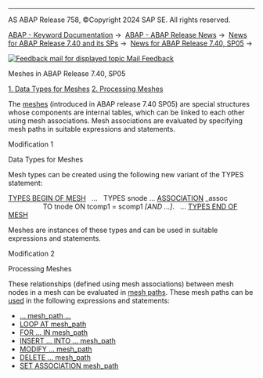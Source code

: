   

* * *

AS ABAP Release 758, ©Copyright 2024 SAP SE. All rights reserved.

[ABAP - Keyword Documentation](https://help.sap.com/doc/abapdocu_latest_index_htm/latest/en-US/abenabap.htm) →  [ABAP - ABAP Release News](https://help.sap.com/doc/abapdocu_latest_index_htm/latest/en-US/abennews.htm) →  [News for ABAP Release 7.40 and its SPs](https://help.sap.com/doc/abapdocu_latest_index_htm/latest/en-US/abennews-740.htm) →  [News for ABAP Release 7.40, SP05](https://help.sap.com/doc/abapdocu_latest_index_htm/latest/en-US/abennews-740_sp05.htm) → 

 [![](Mail.gif?object=Mail.gif "Feedback mail for displayed topic") Mail Feedback](mailto:f1_help@sap.com?subject=Feedback%20on%20ABAP%20Documentation&body=Document:%20Meshes%20in%20ABAP%20Release%207.40%2C%20SP05%2C%20ABENNEWS-740_SP05-MESH%2C%20758%0D%0A%0D%0AError:%0D%0A%0D%0A%0D%0A%0D%0ASuggestion%20for%20improvement:)

Meshes in ABAP Release 7.40, SP05

[1\. Data Types for Meshes](#!ABAP_MODIFICATION_1@1@)
[2\. Processing Meshes](#!ABAP_MODIFICATION_2@2@)

The [meshes](https://help.sap.com/doc/abapdocu_latest_index_htm/latest/en-US/abenabap_meshes.htm) (introduced in ABAP release 7.40 SP05) are special structures whose components are internal tables, which can be linked to each other using mesh associations. Mesh associations are evaluated by specifying mesh paths in suitable expressions and statements.

Modification 1   

Data Types for Meshes

Mesh types can be created using the following new variant of the TYPES statement:

[TYPES BEGIN OF MESH](https://help.sap.com/doc/abapdocu_latest_index_htm/latest/en-US/abaptypes_mesh.htm)
  ...
  TYPES snode ... [ASSOCIATION](https://help.sap.com/doc/abapdocu_latest_index_htm/latest/en-US/abaptypes_mesh_association.htm) \_assoc
                  TO tnode ON tcomp1 = scomp1 *\[*AND ...*\]*.
  ...
[TYPES END OF MESH](https://help.sap.com/doc/abapdocu_latest_index_htm/latest/en-US/abaptypes_mesh.htm)

Meshes are instances of these types and can be used in suitable expressions and statements.

Modification 2   

Processing Meshes

These relationships (defined using mesh associations) between mesh nodes in a mesh can be evaluated in [mesh paths](https://help.sap.com/doc/abapdocu_latest_index_htm/latest/en-US/abenmesh_pathes.htm). These mesh paths can be [used](https://help.sap.com/doc/abapdocu_latest_index_htm/latest/en-US/abenmesh_path_usage.htm) in the following expressions and statements:

-   [... mesh\_path ...](https://help.sap.com/doc/abapdocu_latest_index_htm/latest/en-US/abenmesh_path_expression.htm)
-   [LOOP AT mesh\_path](https://help.sap.com/doc/abapdocu_latest_index_htm/latest/en-US/abenmesh_loop.htm)
-   [FOR ... IN mesh\_path](https://help.sap.com/doc/abapdocu_latest_index_htm/latest/en-US/abenmesh_for.htm)
-   [INSERT ... INTO ... mesh\_path](https://help.sap.com/doc/abapdocu_latest_index_htm/latest/en-US/abenmesh_insert.htm)
-   [MODIFY ... mesh\_path](https://help.sap.com/doc/abapdocu_latest_index_htm/latest/en-US/abenmesh_modify.htm)
-   [DELETE ... mesh\_path](https://help.sap.com/doc/abapdocu_latest_index_htm/latest/en-US/abenmesh_delete.htm)
-   [SET ASSOCIATION mesh\_path](https://help.sap.com/doc/abapdocu_latest_index_htm/latest/en-US/abenmesh_set_association.htm)
